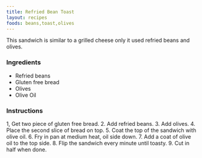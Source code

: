 ```yaml
---
title: Refried Bean Toast
layout: recipes
foods: beans,toast,olives
---
```


This sandwich is similar to a grilled cheese only it used refried beans and olives.

### Ingredients
- Refried beans
- Gluten free bread
- Olives
- Olive Oil

### Instructions
1, Get two piece of gluten free bread.
2. Add refried beans.
3. Add olives.
4. Place the second slice of bread on top.
5. Coat the top of the sandwich with olive oil.
6. Fry in pan at medium heat, oil side down.
7. Add a coat of olive oil to the top side.
8. Flip the sandwich every minute until toasty.
9. Cut in half when done. 
